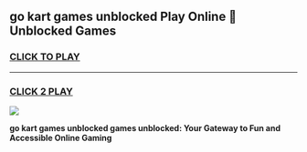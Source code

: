 
## go kart games unblocked Play Online 👋 Unblocked Games
<h3>
<a href="https://premium.freeplayer.one?title=go_kart_games_unblocked&ref=19F">CLICK TO PLAY</a></h3>
<hr>

<h3>
<a href="https://premium.freeplayer.one?title=go_kart_games_unblocked&ref=19F">CLICK 2 PLAY</a>
  
</h3>

<a href="https://premium.freeplayer.one?title=go_kart_games_unblocked&ref=19F"><img src="https://clearcache.store/games.png"></a>


**go kart games unblocked games unblocked: Your Gateway to Fun and Accessible Online Gaming**
